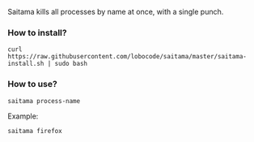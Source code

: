 Saitama kills all processes by name at once, with a single punch.

### How to install?

```
curl https://raw.githubusercontent.com/lobocode/saitama/master/saitama-install.sh | sudo bash
```

### How to use?

```
saitama process-name
```

Example:

```
saitama firefox
```
